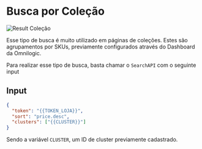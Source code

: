 # Busca por Coleção

![Result Coleção](search-api/collection.jpg)

Esse tipo de busca é muito utilizado em páginas de coleções. Estes são agrupamentos por SKUs, previamente configurados através do Dashboard da Omnilogic.

Para realizar esse tipo de busca, basta chamar o `SearchAPI` com o seguinte input

## Input

```json
{
  "token": "{{TOKEN_LOJA}}",
  "sort": "price.desc",
  "clusters": ["{{CLUSTER}}"]
}
```

Sendo a variável `CLUSTER`, um ID de cluster previamente cadastrado.
